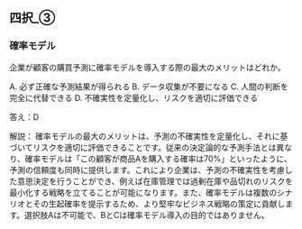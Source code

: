 ## 四択_③
### 確率モデル
企業が顧客の購買予測に確率モデルを導入する際の最大のメリットはどれか。

A. 必ず正確な予測結果が得られる
B. データ収集が不要になる
C. 人間の判断を完全に代替できる
D. 不確実性を定量化し、リスクを適切に評価できる

答え：D

解説：
確率モデルの最大のメリットは、予測の不確実性を定量化し、それに基づいてリスクを適切に評価できることです。従来の決定論的な予測手法とは異なり、確率モデルは「この顧客が商品Aを購入する確率は70%」といったように、予測の信頼度も同時に提供します。これにより企業は、予測の不確実性を考慮した意思決定を行うことができ、例えば在庫管理では過剰在庫や品切れのリスクを最小化する戦略を立てることが可能になります。また、確率モデルは複数のシナリオとその生起確率を提示するため、より堅牢なビジネス戦略の策定に貢献します。選択肢Aは不可能で、BとCは確率モデル導入の目的ではありません。 